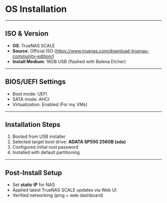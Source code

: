 # OS Installation

---

## ISO & Version
- **OS**: TrueNAS SCALE 
- **Source**: Official ISO (https://www.truenas.com/download-truenas-community-edition/)
- **Install Medium**: 16GB USB (flashed with Balena Etcher)

---

## BIOS/UEFI Settings
- Boot mode: UEFI
- SATA mode: AHCI
- Virtualization: Enabled (For my VMs)

---

## Installation Steps
1. Booted from USB installer
2. Selected target boot drive: **ADATA SP550 256GB (sda)**
3. Configured initial root password
4. Installed with default partitioning

---

## Post-Install Setup
- Set **static IP** for NAS 
- Applied latest TrueNAS SCALE updates via Web UI
- Verified networking (ping + web dashboard)

